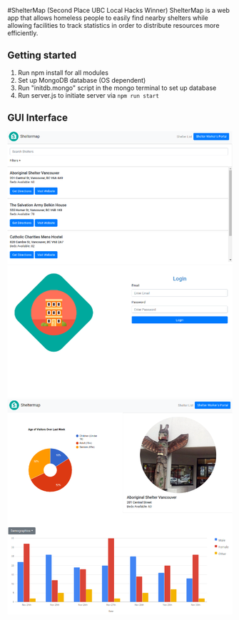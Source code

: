 #ShelterMap (Second Place UBC Local Hacks Winner)
ShelterMap is a web app that allows homeless people to easily find nearby shelters while allowing facilities to track statistics in order to distribute resources more efficiently.

## Getting started

1. Run npm install for all modules
2. Set up MongoDB database (OS dependent)
3. Run "initdb.mongo" script in the mongo terminal to set up database
4. Run server.js to initiate server via `npm run start`

## GUI Interface

![Screenshot](Mainpage.png)
![Screenshot](Login.png)
![Screenshot](Map.png)
